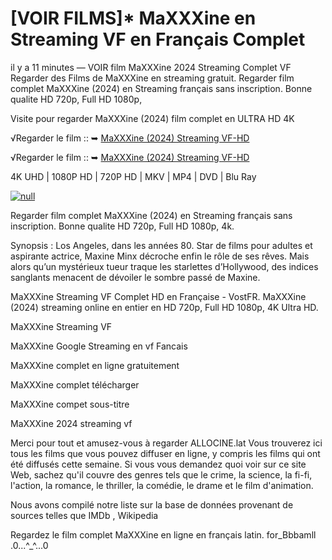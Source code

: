 # [VOIR FILMS]* MaXXXine en Streaming VF en Français Complet

il y a 11 minutes — VOIR film MaXXXine 2024 Streaming Complet VF Regarder des Films de MaXXXine en streaming gratuit. Regarder film complet MaXXXine (2024) en Streaming français sans inscription. Bonne qualite HD 720p, Full HD 1080p,

Visite pour regarder MaXXXine (2024) film complet en ULTRA HD 4K

√Regarder le film :: ➥ [MaXXXine (2024) Streaming VF-HD](https://maxstream-best.blogspot.com/2024/07/maxxxinevf.html)

√Regarder le film :: ➥ [MaXXXine (2024) Streaming VF-HD](https://maxstream-best.blogspot.com/2024/07/maxxxinevf.html)

4K UHD | 1080P HD | 720P HD | MKV | MP4 | DVD | Blu Ray

[![null](https://static.wixstatic.com/media/855a25_043b5abeb4ae4d35ac003198e7fe56ed~mv2.gif)](https://maxstream-best.blogspot.com/2024/07/maxxxinevf.html)


Regarder film complet MaXXXine (2024) en Streaming français sans inscription. Bonne qualite HD 720p, Full HD 1080p, 4k.

Synopsis : Los Angeles, dans les années 80. Star de films pour adultes et aspirante actrice, Maxine Minx décroche enfin le rôle de ses rêves. Mais alors qu’un mystérieux tueur traque les starlettes d’Hollywood, des indices sanglants menacent de dévoiler le sombre passé de Maxine.

MaXXXine Streaming VF Complet HD en Française - VostFR. MaXXXine (2024) streaming online en entier en HD 720p, Full HD 1080p, 4K Ultra HD.

MaXXXine Streaming VF

MaXXXine Google Streaming en vf Fancais

MaXXXine complet en ligne gratuitement

MaXXXine complet télécharger

MaXXXine compet sous-titre

MaXXXine 2024 streaming vf

Merci pour tout et amusez-vous à regarder ALLOCINE.lat Vous trouverez ici tous les films que vous pouvez diffuser en ligne, y compris les films qui ont été diffusés cette semaine. Si vous vous demandez quoi voir sur ce site Web, sachez qu'il couvre des genres tels que le crime, la science, la fi-fi, l'action, la romance, le thriller, la comédie, le drame et le film d'animation.

Nous avons compilé notre liste sur la base de données provenant de sources telles que IMDb , Wikipedia

Regardez le film complet MaXXXine en ligne en français latin. for_Bbbamll .0...^_^...0
